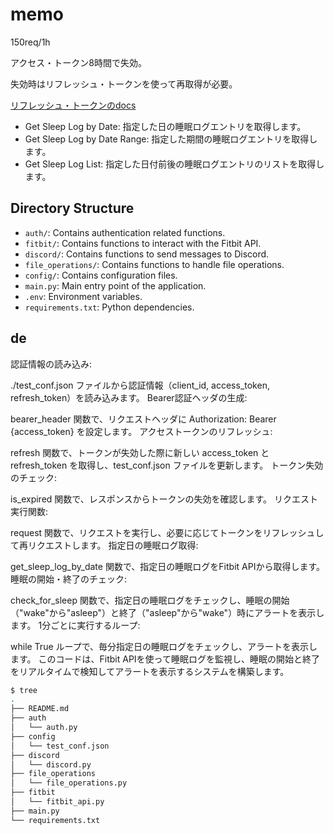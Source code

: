 # memo

150req/1h

アクセス・トークン8時間で失効。

失効時はリフレッシュ・トークンを使って再取得が必要。

[リフレッシュ・トークンのdocs](https://dev.fitbit.com/build/reference/web-api/authorization/refresh-token/)

- Get Sleep Log by Date: 指定した日の睡眠ログエントリを取得します。
- Get Sleep Log by Date Range: 指定した期間の睡眠ログエントリを取得します。
- Get Sleep Log List: 指定した日付前後の睡眠ログエントリのリストを取得します。

## Directory Structure

- `auth/`: Contains authentication related functions.
- `fitbit/`: Contains functions to interact with the Fitbit API.
- `discord/`: Contains functions to send messages to Discord.
- `file_operations/`: Contains functions to handle file operations.
- `config/`: Contains configuration files.
- `main.py`: Main entry point of the application.
- `.env`: Environment variables.
- `requirements.txt`: Python dependencies.

## de

認証情報の読み込み:

./test_conf.json ファイルから認証情報（client_id, access_token, refresh_token）を読み込みます。
Bearer認証ヘッダの生成:

bearer_header 関数で、リクエストヘッダに Authorization: Bearer {access_token} を設定します。
アクセストークンのリフレッシュ:

refresh 関数で、トークンが失効した際に新しい access_token と refresh_token を取得し、test_conf.json ファイルを更新します。
トークン失効のチェック:

is_expired 関数で、レスポンスからトークンの失効を確認します。
リクエスト実行関数:

request 関数で、リクエストを実行し、必要に応じてトークンをリフレッシュして再リクエストします。
指定日の睡眠ログ取得:

get_sleep_log_by_date 関数で、指定日の睡眠ログをFitbit APIから取得します。
睡眠の開始・終了のチェック:

check_for_sleep 関数で、指定日の睡眠ログをチェックし、睡眠の開始（"wake"から"asleep"）と終了（"asleep"から"wake"）時にアラートを表示します。
1分ごとに実行するループ:

while True ループで、毎分指定日の睡眠ログをチェックし、アラートを表示します。
このコードは、Fitbit APIを使って睡眠ログを監視し、睡眠の開始と終了をリアルタイムで検知してアラートを表示するシステムを構築します。

```sh
$ tree
.
├── README.md
├── auth
│   └── auth.py
├── config
│   └── test_conf.json
├── discord
│   └── discord.py
├── file_operations
│   └── file_operations.py
├── fitbit
│   └── fitbit_api.py
├── main.py
└── requirements.txt
```
